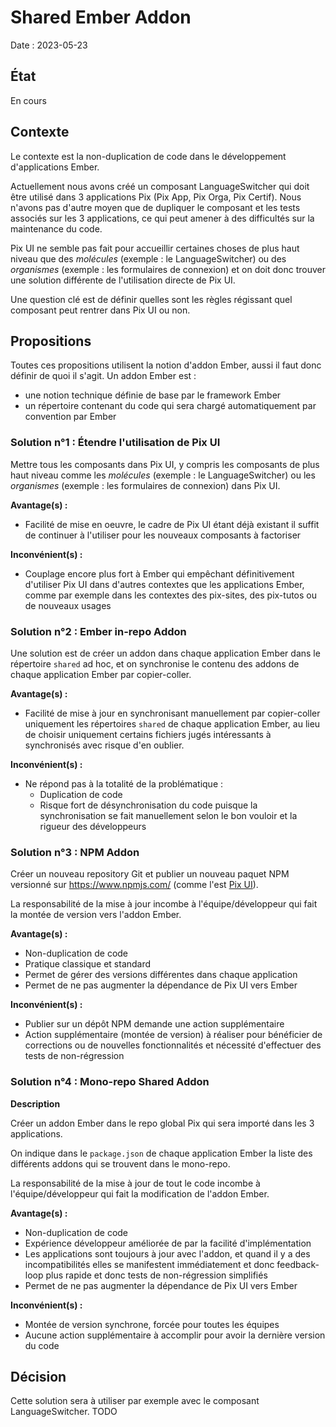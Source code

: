# Shared Ember Addon

Date : 2023-05-23


## État

En cours


## Contexte

Le contexte est la non-duplication de code dans le développement d'applications Ember.

Actuellement nous avons créé un composant LanguageSwitcher qui doit être utilisé dans 3 applications Pix (Pix App, Pix Orga, Pix Certif). Nous n'avons pas d'autre moyen que de dupliquer le composant et les tests associés sur les 3 applications, ce qui peut amener à des difficultés sur la maintenance du code.

Pix UI ne semble pas fait pour accueillir certaines choses de plus haut niveau que des *molécules* (exemple : le LanguageSwitcher) ou des *organismes* (exemple : les formulaires de connexion) et on doit donc trouver une solution différente de l'utilisation directe de Pix UI.

Une question clé est de définir quelles sont les règles régissant quel composant peut rentrer dans Pix UI ou non.


## Propositions

Toutes ces propositions utilisent la notion d'addon Ember, aussi il faut donc définir de quoi il s'agit. Un addon Ember est :
* une notion technique définie de base par le framework Ember
* un répertoire contenant du code qui sera chargé automatiquement par convention par Ember

### Solution n°1 : Étendre l'utilisation de Pix UI

Mettre tous les composants dans Pix UI, y compris les composants de plus haut niveau comme les *molécules* (exemple : le LanguageSwitcher) ou les *organismes* (exemple : les formulaires de connexion) dans Pix UI.

**Avantage(s) :**

* Facilité de mise en oeuvre, le cadre de Pix UI étant déjà existant il suffit de continuer à l'utiliser pour les nouveaux composants à factoriser

**Inconvénient(s) :**

* Couplage encore plus fort à Ember qui empêchant définitivement d'utiliser Pix UI dans d'autres contextes que les applications Ember, comme par exemple dans les contextes des pix-sites, des pix-tutos ou de nouveaux usages

### Solution n°2 : Ember in-repo Addon

Une solution est de créer un addon dans chaque application Ember dans le répertoire `shared` ad hoc, et on synchronise le contenu des addons de chaque application Ember par copier-coller.

**Avantage(s) :**

* Facilité de mise à jour en synchronisant manuellement par copier-coller uniquement les répertoires `shared` de chaque application Ember, au lieu de choisir uniquement certains fichiers jugés intéressants à synchronisés avec risque d'en oublier.

**Inconvénient(s) :**

* Ne répond pas à la totalité de la problématique : 
   * Duplication de code
   * Risque fort de désynchronisation du code puisque la synchronisation se fait manuellement selon le bon vouloir et la rigueur des développeurs

### Solution n°3 : NPM Addon

Créer un nouveau repository Git et publier un nouveau paquet NPM versionné sur https://www.npmjs.com/ (comme l'est [Pix UI](https://www.npmjs.com/package/@1024pix/pix-ui)).

La responsabilité de la mise à jour incombe à l'équipe/développeur qui fait la montée de version vers l'addon Ember.

**Avantage(s) :**

* Non-duplication de code
* Pratique classique et standard
* Permet de gérer des versions différentes dans chaque application
* Permet de ne pas augmenter la dépendance de Pix UI vers Ember

**Inconvénient(s) :**

* Publier sur un dépôt NPM demande une action supplémentaire
* Action supplémentaire (montée de version) à réaliser pour bénéficier de corrections ou de nouvelles fonctionnalités et nécessité d'effectuer des tests de non-régression

### Solution n°4 : Mono-repo Shared Addon

**Description**

Créer un addon Ember dans le repo global Pix qui sera importé dans les 3 applications.

On indique dans le `package.json` de chaque application Ember la liste des différents addons qui se trouvent dans le mono-repo.

La responsabilité de la mise à jour de tout le code incombe à l'équipe/développeur qui fait la modification de l'addon Ember.

**Avantage(s) :**

* Non-duplication de code
* Expérience développeur améliorée de par la facilité d'implémentation
* Les applications sont toujours à jour avec l'addon, et quand il y a des incompatibilités elles se manifestent immédiatement et donc feedback-loop plus rapide et donc tests de non-régression simplifiés
* Permet de ne pas augmenter la dépendance de Pix UI vers Ember

**Inconvénient(s) :**

* Montée de version synchrone, forcée pour toutes les équipes
* Aucune action supplémentaire à accomplir pour avoir la dernière version du code


## Décision

Cette solution sera à utiliser par exemple avec le composant LanguageSwitcher.
TODO
